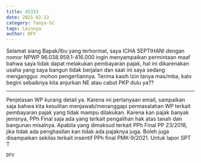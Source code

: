 ```yaml
---
title: 45333
date: 2021-02-22
category: Tanya-SC
tags: Lainnya
author: DFV
---
```


Selamat siang Bapak/Ibu yang terhormat, saya ICHA SEPTIHANI dengan nomor NPWP 96.038.959.1-416.000 ingin menyampaikan permintaan maaf bahwa saya tidak dapat melakukan pembayaran pajak, hal ini dikarenakan usaha yang saya bangun tidak berjalan dan saat ini saya sedang menganggur. mohon pengertiannya. Terima kasih Izin tanya mas/mba, kalo begini sebaiknya kita anjurkan NE atau cabut PKP dulu ya??

---

Penjelasan WP kurang detail ya. Karena ini pertanyaan email, sampaikan saja bahwa kita kesulitan menjawab/menanggapi permasalahan WP terkait pembayaran pajak yang tidak mampu dilakukan. Karena kan pajak banyak jenisnya, PPh Final saja ada yang terkait pengalihan hak atas tanah dan bangunan misalnya. Apabila yang dimaksud terkait PPh Final PP 23/2018, jika tidak ada penghasilan kan tidak ada pajaknya juga. Boleh juga disampaikan sekilas terkait insentif PPh final PMK-9/2021. Untuk lapor SPT T

`DFV`
